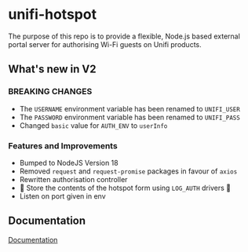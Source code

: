 # unifi-hotspot

The purpose of this repo is to provide a flexible, Node.js based external portal server for authorising Wi-Fi guests on Unifi products.

## What's new in V2

### BREAKING CHANGES

* The `USERNAME` environment variable has been renamed to `UNIFI_USER`
* The `PASSWORD` environment variable has been renamed to `UNIFI_PASS`
* Changed `basic` value for `AUTH_ENV` to `userInfo`

### Features and Improvements

* Bumped to NodeJS Version 18
* Removed `request` and `request-promise` packages in favour of `axios`
* Rewritten authorisation controller
* 🎉 Store the contents of the hotspot form using `LOG_AUTH` drivers 🎉
* Listen on port given in env

## Documentation

[Documentation](https://docs.unifi-hotspot.jamiewood.io)
